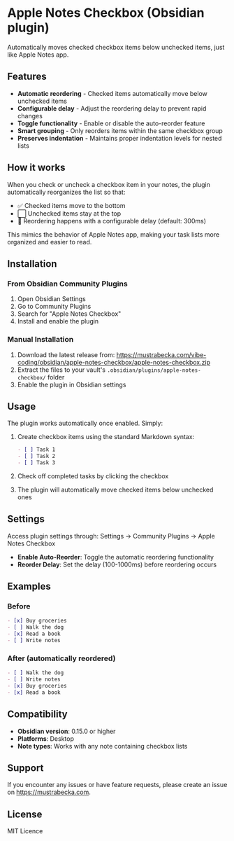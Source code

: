 # Apple Notes Checkbox (Obsidian plugin)

Automatically moves checked checkbox items below unchecked items, just like Apple Notes app.

## Features

- **Automatic reordering** - Checked items automatically move below unchecked items
- **Configurable delay** - Adjust the reordering delay to prevent rapid changes
- **Toggle functionality** - Enable or disable the auto-reorder feature
- **Smart grouping** - Only reorders items within the same checkbox group
- **Preserves indentation** - Maintains proper indentation levels for nested lists

## How it works

When you check or uncheck a checkbox item in your notes, the plugin automatically reorganizes the list so that:
- ✅ Checked items move to the bottom
- ⬜ Unchecked items stay at the top
- 🔄 Reordering happens with a configurable delay (default: 300ms)

This mimics the behavior of Apple Notes app, making your task lists more organized and easier to read.

## Installation

### From Obsidian Community Plugins

1. Open Obsidian Settings
2. Go to Community Plugins
3. Search for "Apple Notes Checkbox"
4. Install and enable the plugin

### Manual Installation

1. Download the latest release from: https://mustrabecka.com/vibe-coding/obsidian/apple-notes-checkbox/apple-notes-checkbox.zip
2. Extract the files to your vault's `.obsidian/plugins/apple-notes-checkbox/` folder
3. Enable the plugin in Obsidian settings

## Usage

The plugin works automatically once enabled. Simply:

1. Create checkbox items using the standard Markdown syntax:
   ```markdown
   - [ ] Task 1
   - [ ] Task 2
   - [ ] Task 3
   ```

2. Check off completed tasks by clicking the checkbox

3. The plugin will automatically move checked items below unchecked ones

## Settings

Access plugin settings through: Settings → Community Plugins → Apple Notes Checkbox

- **Enable Auto-Reorder**: Toggle the automatic reordering functionality
- **Reorder Delay**: Set the delay (100-1000ms) before reordering occurs

## Examples

### Before
```markdown
- [x] Buy groceries
- [ ] Walk the dog
- [x] Read a book
- [ ] Write notes
```

### After (automatically reordered)
```markdown
- [ ] Walk the dog
- [ ] Write notes
- [x] Buy groceries
- [x] Read a book
```

## Compatibility

- **Obsidian version**: 0.15.0 or higher
- **Platforms**: Desktop
- **Note types**: Works with any note containing checkbox lists

## Support

If you encounter any issues or have feature requests, please create an issue on https://mustrabecka.com.

## License

MIT Licence
